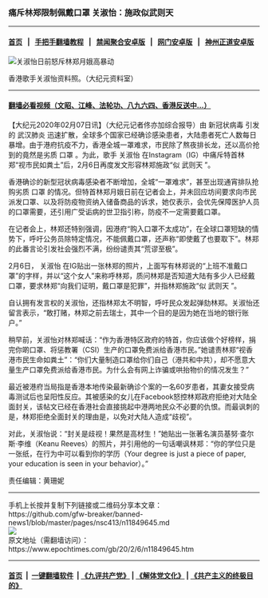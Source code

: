 ### 痛斥林郑限制佩戴口罩 关淑怡：施政似武则天
------------------------

#### [首页](https://github.com/gfw-breaker/banned-news1/blob/master/README.md) &nbsp;&nbsp;|&nbsp;&nbsp; [手把手翻墙教程](https://github.com/gfw-breaker/guides/wiki) &nbsp;&nbsp;|&nbsp;&nbsp; [禁闻聚合安卓版](https://github.com/gfw-breaker/bn-android) &nbsp;&nbsp;|&nbsp;&nbsp; [网门安卓版](https://github.com/oGate2/oGate) &nbsp;&nbsp;|&nbsp;&nbsp; [神州正道安卓版](https://github.com/SzzdOgate/update) 



<div><img alt="关淑怡日前怒斥林郑月娥高暴动" class="aligncenter wp-post-image" src="https://i.epochtimes.com/assets/uploads/2019/08/guan-shuyi-600x400.jpg"/>
<div class="red16 caption">
 <p>
  香港歌手关淑怡资料照。（大纪元资料室）
 </p>
</div>
</div><hr/>

#### [翻墙必看视频（文昭、江峰、法轮功、八九六四、香港反送中...）](https://github.com/gfw-breaker/banned-news1/blob/master/pages/link3.md)

<div><p>
 【大纪元2020年02月07日讯】（大纪元记者佟亦加综合报导）由
 <ok href="https://www.epochtimes.com/gb/tag/%E6%96%B0%E5%86%A0%E7%8A%B6%E7%97%85%E6%AF%92.html">
  新冠状病毒
 </ok>
 引发的
 <ok href="https://www.epochtimes.com/gb/tag/%E6%AD%A6%E6%B1%89%E8%82%BA%E7%82%8E.html">
  武汉肺炎
 </ok>
 迅速扩散，全球多个国家已经确诊感染患者，大陆患者死亡人数每日暴增。由于港府抗疫不力，香港全城一罩难求，市民除了熬夜排长龙，还以高价抢到的竟然是劣质
 <ok href="https://www.epochtimes.com/gb/tag/%E5%8F%A3%E7%BD%A9.html">
  口罩
 </ok>
 。为此，歌手
 <ok href="https://www.epochtimes.com/gb/tag/%E5%85%B3%E6%B7%91%E6%80%A1.html">
  关淑怡
 </ok>
 在Instagram（IG）中痛斥特首林郑“视市民如粪土”后，2月6日再度发文形容林郑施政“似
 <ok href="https://www.epochtimes.com/gb/tag/%E6%AD%A6%E5%88%99%E5%A4%A9.html">
  武则天
 </ok>
 ”。
</p>
<p>
 香港确诊的新型冠状病毒感染者不断增加，全城“一罩难求”，甚至出现通宵排队抢购劣质
 <ok href="https://www.epochtimes.com/gb/tag/%E5%8F%A3%E7%BD%A9.html">
  口罩
 </ok>
 的情况。但特首林郑月娥日前在记者会上，并未回应坊间要求向市民派发口罩、以及将防疫物资纳入储备商品的诉求，她仅表示，会优先保障医护人员的口罩需要，还引用广受诟病的世卫指引称，防疫不一定需要戴口罩。
</p>
<p>
 在记者会上，林郑还特别强调，因港府“购入口罩不太成功”，在全球口罩短缺的情势下，呼吁公务员除特定情况，不能佩戴口罩，还声称“即使戴了也要取下”。林郑的此番言论引发社会强烈不满，纷纷谴责其“荒谬至极”。
</p>
<p>
 2月6日，
 <ok href="https://www.epochtimes.com/gb/tag/%E5%85%B3%E6%B7%91%E6%80%A1.html">
  关淑怡
 </ok>
 在IG贴出一张林郑的照片，上面写有林郑说的“上班不准戴口罩”的字样，并以“这个女人”来称呼林郑，质问林郑是否知道大陆有多少人已经戴口罩，要求林郑“向我们证明，戴口罩是犯罪”，并指林郑施政“似
 <ok href="https://www.epochtimes.com/gb/tag/%E6%AD%A6%E5%88%99%E5%A4%A9.html">
  武则天
 </ok>
 ”。
</p>
<p>
 自认拥有发言权的关淑怡，还指林郑太不明智，呼吁民众发起弹劾林郑。关淑怡还留言表示，“敢打赌，林郑之前去瑞士，其中一个目的是因为她在当地的银行账户。”
</p>
<p>
 稍早前，关淑怡对林郑喊话：“作为香港特区政府的特首，你应该做个好榜样，捐完你啲口罩、将惩教署（CSI）生产的口罩免费派给香港市民。”她谴责林郑“视香港市民生命如粪土”：“你们大量制造口罩给你们自己（港共和中共），却不愿意大量生产口罩免费派给香港市民。为什么会有网上诈骗或哄抬物价的情况发生？”
</p>
<p>
 最近被港府当局指是香港本地传染最新确诊个案的一名60岁患者，其妻女接受病毒测试后也呈阳性反应。其被感染的女儿在Facebook怒控林郑政府拒绝对大陆全面封关，该帖文已经在香港社会直接挑起中港两地民众不必要的仇恨。而最讽刺的是，林郑拒绝全面封关的理由是，以免对大陆人造成“歧视”。
</p>
<p>
 对此，关淑怡说：“封关是歧视！果然是高材生！”她贴出一张著名演员基努·查尔斯·李维（Keanu Reeves）的照片，并引用他的一句话嘲讽林郑：“你的学位只是一张纸，在行为中可以看到你的学历（Your degree is just a piece of paper, your education is seen in your behavior）。”
</p>
<p>
 责任编辑：黄珊妮
</p>
</div>
<hr/>
手机上长按并复制下列链接或二维码分享本文章：<br/>
https://github.com/gfw-breaker/banned-news1/blob/master/pages/nsc413/n11849645.md <br/>
<a href='https://github.com/gfw-breaker/banned-news1/blob/master/pages/nsc413/n11849645.md'><img src='https://github.com/gfw-breaker/banned-news1/blob/master/pages/nsc413/n11849645.md.png'/></a> <br/>
原文地址（需翻墙访问）：https://www.epochtimes.com/gb/20/2/6/n11849645.htm


------------------------
#### [首页](https://github.com/gfw-breaker/banned-news1/blob/master/README.md) &nbsp;|&nbsp; [一键翻墙软件](https://github.com/gfw-breaker/nogfw/blob/master/README.md) &nbsp;| [《九评共产党》](https://github.com/gfw-breaker/9ping.md/blob/master/README.md#九评之一评共产党是什么) | [《解体党文化》](https://github.com/gfw-breaker/jtdwh.md/blob/master/README.md) | [《共产主义的终极目的》](https://github.com/gfw-breaker/gczydzjmd.md/blob/master/README.md)


<img src='http://gfw-breaker.win/banned-news/pages/nsc413/n11849645.md' width='0px' height='0px'/>